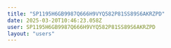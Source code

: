 ```yaml
---
title: "SP1195H6GB9987Q666H9VYQ582P81SS89S6AKRZPD"
date: 2025-03-20T10:46:23.058Z
user: SP1195H6GB9987Q666H9VYQ582P81SS89S6AKRZPD
layout: "users"
---
```

    